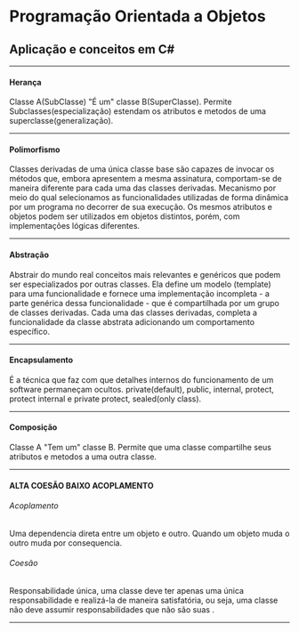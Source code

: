 # Programação Orientada a Objetos

## Aplicação e conceitos em C#

------------



#### Herança
Classe A(SubClasse) "É um" classe B(SuperClasse). 
Permite Subclasses(especialização) estendam os atributos e metodos de uma superclasse(generalização).
		  

------------


#### Polimorfismo  
Classes derivadas de uma única classe base são capazes de invocar os métodos que, embora apresentem a mesma assinatura, 
comportam-se de maneira diferente para cada uma das classes derivadas.
Mecanismo por meio do qual selecionamos as funcionalidades utilizadas de forma dinâmica por um programa no decorrer de sua execução.
Os mesmos atributos e objetos podem ser utilizados em objetos distintos, porém, com implementações lógicas diferentes. 

------------


#### Abstração 
Abstrair do mundo real conceitos mais relevantes e genéricos que podem ser especializados por outras classes.
Ela define um modelo (template) para uma funcionalidade e fornece uma implementação incompleta -
a parte genérica dessa funcionalidade - que é compartilhada por um grupo de classes derivadas. 
Cada uma das classes derivadas, completa a funcionalidade da classe abstrata adicionando um comportamento específico. 

------------


#### Encapsulamento 
É a técnica que faz com que detalhes internos do funcionamento de um software permaneçam ocultos.
private(default), public, internal, protect, protect internal e private protect, sealed(only class). 
				 

------------


#### Composição  
Classe A "Tem um" classe B.
Permite que uma classe compartilhe seus atributos e metodos a uma outra classe. 

------------


#### ALTA COESÃO BAIXO ACOPLAMENTO

###### Acoplamento 
Uma dependencia direta entre um objeto e outro. Quando um objeto muda o outro muda por consequencia.

###### Coesão 	 
Responsabilidade única, uma classe deve ter apenas uma única responsabilidade e realizá-la de maneira satisfatória, ou seja, uma classe não deve assumir responsabilidades que não são suas .

------------


